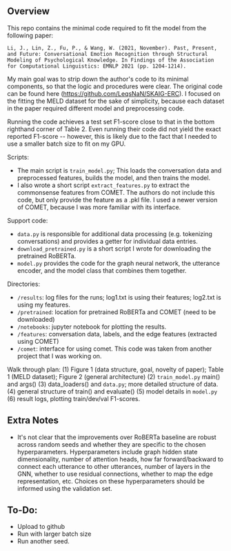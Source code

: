
## Overview

This repo contains the minimal code required to fit the model from the following paper:

`Li, J., Lin, Z., Fu, P., & Wang, W. (2021, November). Past, Present, and Future: Conversational Emotion Recognition through Structural Modeling of Psychological Knowledge. In Findings of the Association for Computational Linguistics: EMNLP 2021 (pp. 1204-1214).`

My main goal was to strip down the author's code to its minimal components, so that the logic and procedures were clear. The original code can be found here (https://github.com/LeqsNaN/SKAIG-ERC). I focused on the fitting the MELD dataset for the sake of simplicity, because each dataset in the paper required different model and preprocessing code.

Running the code achieves a test set F1-score close to that in the bottom righthand corner of Table 2. Even running their code did not yield the exact reported F1-score -- however, this is likely due to the fact that I needed to use a smaller batch size to fit on my GPU.

Scripts:
- The main script is `train_model.py`; This loads the conversation data and preprocessed features, builds the model, and then trains the model.
- I also wrote a short script `extract_features.py` to extract the commonsense features from COMET. The authors do not include this code, but only provide the feature as a .pkl file. I used a newer version of COMET, because I was more familiar with its interface.

Support code:
- `data.py` is responsible for additional data processing (e.g. tokenizing conversations) and provides a getter for individual data entries.
- `download_pretrained.py` is a short script I wrote for downloading the pretrained RoBERTa.
- `model.py` provides the code for the graph neural network, the utterance encoder, and the model class that combines them together.

Directories:
- `/results`: log files for the runs; log1.txt is using their features; log2.txt is using my features.
- `/pretrained`: location for pretrained RoBERTa and COMET (need to be downloaded)
- `/notebooks`: jupyter notebook for plotting the results.
- `/features`: conversation data, labels, and the edge features (extracted using COMET)
- `/comet`: interface for using comet. This code was taken from another project that I was working on.

Walk through plan:
(1) Figure 1 (data structure, goal, novelty of paper); Table 1 (MELD dataset); Figure 2 (general architecture)
(2) `train_model.py` main() and args()
(3) data_loaders() and `data.py`; more detailed structure of data.
(4) general structure of train() and evaluate()
(5) model details in `model.py`
(6) result logs, plotting train/dev/val F1-scores.

## Extra Notes
- It's not clear that the improvements over RoBERTa baseline are robust across random seeds and whether they are specific to the chosen hyperparameters. Hyperparameters include graph hidden state dimensionality, number of attention heads, how far forward/backward to connect each utterance to other utterances, number of layers in the GNN, whether to use residual connections, whether to map the edge representation, etc. Choices on these hyperparameters should be informed using the validation set.

## To-Do:
- Upload to github
- Run with larger batch size
- Run another seed.
